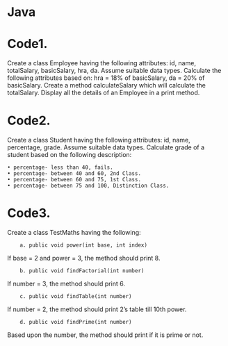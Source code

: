 # Java

# Code1. 
Create a class Employee having the following attributes: id, name, totalSalary, basicSalary, hra, da. Assume suitable data types. Calculate the following attributes based on: hra = 18% of basicSalary, da = 20% of basicSalary. Create a method calculateSalary which will calculate the totalSalary. Display all the details of an Employee in a print method.

# Code2. 
Create a class Student having the following attributes: id, name, percentage, grade. Assume suitable data types. Calculate grade of a student based on the following description: 

    • percentage- less than 40, fails.
    • percentage- between 40 and 60, 2nd Class.
    • percentage- between 60 and 75, 1st Class.
    • percentage- between 75 and 100, Distinction Class.

# Code3. 
Create a class TestMaths having the following:
        
        a. public void power(int base, int index)
If base = 2 and power = 3, the method should print 8.
        
        b. public void findFactorial(int number)
If number = 3, the method should print 6.
        
        c. public void findTable(int number)
If number = 2, the method should print 2’s table till 10th power.
        
        d. public void findPrime(int number)
Based upon the number, the method should print if it is prime or not.

